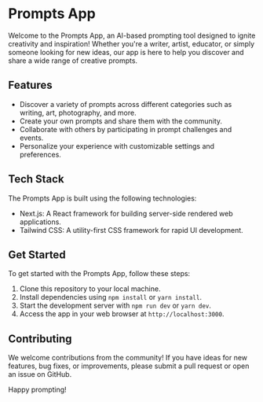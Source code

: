 # Prompts App

Welcome to the Prompts App, an AI-based prompting tool designed to ignite creativity and inspiration! Whether you're a writer, artist, educator, or simply someone looking for new ideas, our app is here to help you discover and share a wide range of creative prompts.

## Features

- Discover a variety of prompts across different categories such as writing, art, photography, and more.
- Create your own prompts and share them with the community.
- Collaborate with others by participating in prompt challenges and events.
- Personalize your experience with customizable settings and preferences.

## Tech Stack

The Prompts App is built using the following technologies:

- Next.js: A React framework for building server-side rendered web applications.
- Tailwind CSS: A utility-first CSS framework for rapid UI development.

## Get Started

To get started with the Prompts App, follow these steps:

1. Clone this repository to your local machine.
2. Install dependencies using `npm install` or `yarn install`.
3. Start the development server with `npm run dev` or `yarn dev`.
4. Access the app in your web browser at `http://localhost:3000`.

## Contributing

We welcome contributions from the community! If you have ideas for new features, bug fixes, or improvements, please submit a pull request or open an issue on GitHub.

Happy prompting!
